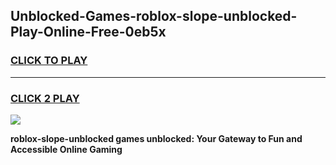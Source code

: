 
## Unblocked-Games-roblox-slope-unblocked-Play-Online-Free-0eb5x
<h3>
<a href="https://premium76.site?title=roblox-slope-unblocked&ref=26A">CLICK TO PLAY</a></h3>
<hr>

<h3>
<a href="https://premium76.site?title=roblox-slope-unblocked&ref=26A">CLICK 2 PLAY</a>
  
</h3>

<a href="https://premium76.site?title=roblox-slope-unblocked&ref=26A"><img src="https://clearcache.store/games.png"></a>


**roblox-slope-unblocked games unblocked: Your Gateway to Fun and Accessible Online Gaming**
